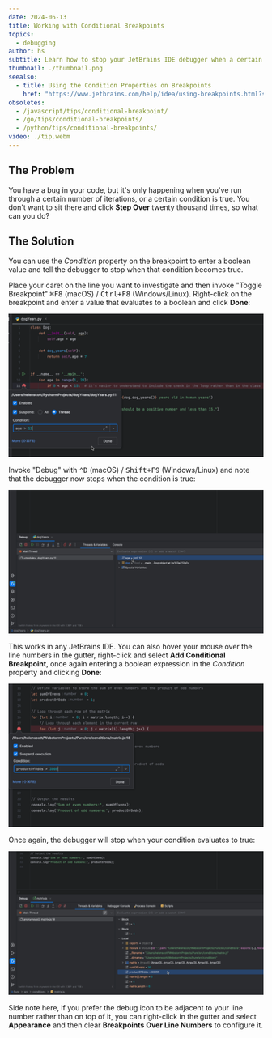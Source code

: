 ```yaml
---
date: 2024-06-13
title: Working with Conditional Breakpoints
topics:
  - debugging
author: hs
subtitle: Learn how to stop your JetBrains IDE debugger when a certain condition is true.
thumbnail: ./thumbnail.png
seealso:
  - title: Using the Condition Properties on Breakpoints
    href: "https://www.jetbrains.com/help/idea/using-breakpoints.html?section=EJB_Editor.xml#breakpoint_condition"
obsoletes:
  - /javascript/tips/conditional-breakpoint/
  - /go/tips/conditional-breakpoints/
  - /python/tips/conditional-breakpoints/
video: ./tip.webm
---
```


## The Problem

You have a bug in your code, but it's only happening when you've run through a certain number of iterations, or a certain condition is true. You don't want to sit there and click
**Step Over** twenty thousand times, so what can you do?

## The Solution

You can use the _Condition_ property on the breakpoint to enter a boolean value and tell the debugger to stop when that condition becomes true.

Place your caret on the line you want to investigate and then invoke "Toggle Breakpoint" <kbd>⌘F8</kbd> (macOS) / <kbd>Ctrl+F8</kbd> (Windows/Linux). Right-click on the breakpoint and enter a value that evaluates to a boolean and click **Done**:

![python-condition.png](python-condition.png)

Invoke "Debug" with <kbd>⌃D</kbd> (macOS) / <kbd>Shift+F9</kbd> (Windows/Linux) and note that the debugger now stops when the condition is true:

![python-debugger.png](python-debugger.png)

This works in any JetBrains IDE. You can also hover your mouse over the line numbers in the gutter, right-click and select **Add Conditional Breakpoint**, once again entering a boolean expression in the _Condition_ property and clicking **Done**:

![webstorm-condition.png](webstorm-condition.png)

Once again, the debugger will stop when your condition evaluates to true:

![webstorm-debugger.png](webstorm-debugger.png)

Side note here, if you prefer the debug icon to be adjacent to your line number rather than on top of it, you can right-click in the gutter and select
**Appearance** and then clear **Breakpoints Over Line Numbers** to configure it.
